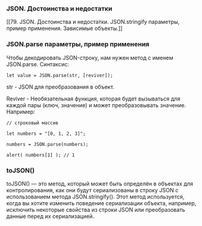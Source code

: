 
### JSON. Достоинства и недостатки
[[79. JSON. Достоинства и недостатки. JSON.stringify параметры, пример применения. Зависимые объекты.]]

### JSON.parse параметры, пример применения
Чтобы декодировать JSON-строку, нам нужен метод с именем JSON.parse.
Синтаксис:
~~~
let value = JSON.parse(str, [reviver]);
~~~
str - JSON для преобразования в объект.

Reviver - Необязательная функция, которая будет вызываться для каждой пары (ключ, значение) и может преобразовывать значение.
Например:
~~~
// строковый массив

let numbers = "[0, 1, 2, 3]";

numbers = JSON.parse(numbers);

alert( numbers[1] ); // 1
~~~

### toJSON()
toJSON() — это метод, который может быть определён в объектах для контролирования, как они будут сериализованы в строку JSON с использованием метода JSON.stringify(). Этот метод используется, когда вы хотите изменить поведение сериализации объекта, например, исключить некоторые свойства из строки JSON или преобразовать данные перед их сериализацией.